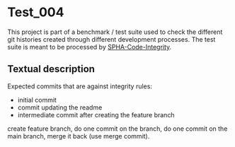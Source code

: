 # Test_004
This project is part of a benchmark / test suite used to check the different git histories created through different development processes.
The test suite is meant to be processed by [SPHA-Code-Integrity](https://github.com/fraunhofer-iem/SPHA-Code-Integrity).

## Textual description
Expected commits that are against integrity rules: 
* initial commit
* commit updating the readme
* intermediate commit after creating the feature branch

create feature branch, do one commit on the branch, do one commit on the main branch, merge it back (use merge commit).
